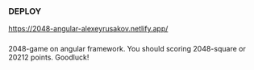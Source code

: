 ### DEPLOY

https://2048-angular-alexeyrusakov.netlify.app/

###

2048-game on angular framework. You should scoring 2048-square or 20212 points. Goodluck!
